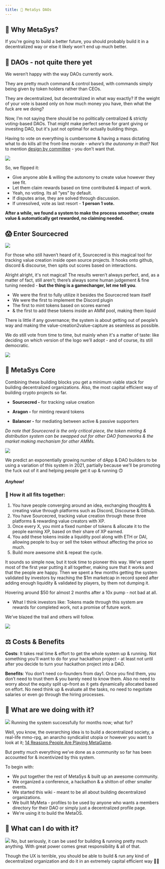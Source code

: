 ```yaml
---
title: 🕋 MetaSys DAOs
---
```


## 🤔 Why MetaSys?
If you're going to build a better future, you should probably build it in a decentralized way or else it likely won't end up much better.

## 😬 DAOs - not quite there yet

We weren’t happy with the way DAOs currently work.

They are pretty much command & control based, with commands simply being given by token holders rather than CEOs.

They are decentralized, but decentralized in what way exactly?
If the weight of your vote is based only on how much money you have, then what the fuck are we doing?

Now, I’m not saying there should be no politically centralized & strictly voting-based DAOs. That might make perfect sense for grant giving or investing DAO, but it's just not optimal for actually building things.

Having to vote on everything is cumbersome & having a mass dictating what to do kills all the front-line morale - _where’s the autonomy in that?_ Not to mention [design by committee](https://en.wikipedia.org/wiki/Design_by_committee) - you don’t want that.

![](https://cdn.substack.com/image/fetch/w_1456,c_limit,f_auto,q_auto:good,fl_progressive:steep/https%3A%2F%2Fbucketeer-e05bbc84-baa3-437e-9518-adb32be77984.s3.amazonaws.com%2Fpublic%2Fimages%2F09040661-3019-427b-b066-eb9017b17e9c_500x649.png)

So, we flipped it:

-   Give anyone able & willing the autonomy to create value however they see fit.
-   Let them claim rewards based on time contributed & impact of work.
-   Yeah, no voting. Its all “yes” by default.
-   If disputes arise, they are solved through discussion.
-   If unresolved, vote as last resort - **1 person 1 vote.**


**After a while, we found a system to make the process smoother; create value & automatically get rewarded, no claiming needed.**

## 😱 Enter Sourcecred

![](https://cdn.substack.com/image/fetch/w_1456,c_limit,f_auto,q_auto:good,fl_progressive:steep/https%3A%2F%2Fbucketeer-e05bbc84-baa3-437e-9518-adb32be77984.s3.amazonaws.com%2Fpublic%2Fimages%2F34825e16-5251-4d68-924e-7cf4109ed8f1_432x433.png)

For those who still haven’t heard of it, Sourcecred is this magical tool for tracking value creation inside open source projects. It hooks onto github, discord & discourse, then spits out scores based on interactions.

Alright alright, it's not magical! The results weren’t always perfect, and, as a matter of fact, still aren’t; there’s always some human judgement & fine tuning needed - **but the thing is a gamechanger, let me tell you**.

-   We were the first to fully utilize it besides the Sourcecred team itself
-   We were the first to implement the Discord plugin
-   The first to mint tokens based on scores earned
-   & the first to add these tokens inside an AMM pool, making them liquid

There is little if any governance; the system is about getting out of people’s way and making the value-creation2value-capture as seamless as possible.

We do still vote from time to time, but mainly when it's a matter of taste: like deciding on which version of the logo we’ll adopt - and of course, its still democratic.

![](https://cdn.substack.com/image/fetch/w_1456,c_limit,f_auto,q_auto:good,fl_lossy/https%3A%2F%2Fbucketeer-e05bbc84-baa3-437e-9518-adb32be77984.s3.amazonaws.com%2Fpublic%2Fimages%2F7e44c674-f6c1-4dec-a397-71bcee12f0c5_486x273.gif)

## 🐙 MetaSys Core

Combining these building blocks you get a minimum viable stack for building decentralized organizations. Also, the most capital efficient way of building crypto projects so far.

-   **Sourcecred -** for tracking value creation

-   **Aragon -** for minting reward tokens

-   **Balancer -** for mediating between active & passive supporters


*Do note that Sourcecred is the only critical piece, the token minting & distribution system can be swapped out for other DAO frameworks & the market making mechanism for other AMMs.*

![](https://cdn.substack.com/image/fetch/w_1456,c_limit,f_auto,q_auto:good,fl_progressive:steep/https%3A%2F%2Fbucketeer-e05bbc84-baa3-437e-9518-adb32be77984.s3.amazonaws.com%2Fpublic%2Fimages%2F3d09b47a-8074-404c-819a-38f134b45dd9_1034x868.png)

We predict an exponentially growing number of dApp & DAO builders to be using a variation of this system in 2021, partially because we'll be promoting the fuck out of it and helping people get it up & running 🙃

##### Anyhow!

### 🧩 How it all fits together:

1.  You have people converging around an idea, exchanging thoughts & creating value through platforms such as Discord, Discourse & Github.
2.  You have Sourcecred, tracking value creation through these three platforms & rewarding value creators with XP.
3.  Once every X, you mint a fixed number of tokens & allocate it to the people earning XP, based on their share of XP earned.
4.  You add these tokens inside a liquidity pool along with ETH or DAI, allowing people to buy or sell the token without affecting the price so much.
5.  Build more awesome shit & repeat the cycle.


It sounds so simple now, but it took time to pioneer this way. We’ve spent most of the first year putting it all together, making sure that it works and that the people are happy. Then we spent a few months getting the system validated by investors by reaching the $1m marketcap in record speed after adding enough liquidity & validated by players, by them not dumping it.

Hovering around $50 for almost 2 months after a 10x pump - not bad at all.

-   What I think investors like: Tokens made through this system are rewards for completed work, not a promise of future work.


We’ve blazed the trail and others will follow.

![](https://cdn.substack.com/image/fetch/w_1456,c_limit,f_auto,q_auto:good,fl_progressive:steep/https%3A%2F%2Fbucketeer-e05bbc84-baa3-437e-9518-adb32be77984.s3.amazonaws.com%2Fpublic%2Fimages%2Fb2c2d5d4-089b-4c8d-ac9d-4d3f052659d1_577x575.png)

## ⚖️ Costs & Benefits

**Costs**: It takes real time & effort to get the whole system up & running. Not something you’ll want to do for your hackathon project - at least not until after you decide to turn your hackathon project into a DAO.

**Benefits**: You don’t need co-founders from day1. Once you find them, you don’t need to trust them & you barely need to know them. Also no need to worry about the equity split up-front as it gets dynamically allocated based on effort. No need think up & evaluate all the tasks, no need to negotiate salaries or even go through the hiring processes.

## 🤔 What are we doing with it?
![](https://cdn.substack.com/image/fetch/w_1456,c_limit,f_auto,q_auto:good,fl_progressive:steep/https%3A%2F%2Fbucketeer-e05bbc84-baa3-437e-9518-adb32be77984.s3.amazonaws.com%2Fpublic%2Fimages%2F24c2be6c-5abe-4309-a966-16010f305b03_463x600.png)
Running the system successfully for months now; what for?

Well, you know, the overarching idea is to build a decentralized society, a real-life mmo-rpg, an anarcho syndicalist utopia or however you want to look at it; [14 Reasons People Are Playing MetaGame](https://metagame.substack.com/p/meta-41-season1-launched--02e).

But pretty much everything we’ve done as a community so far has been accounted for & incentivized by this system.

To begin with:

-   We put together the rest of MetaSys & built up an awesome community.
-   We organized a conference, a hackathon & a shitton of other smaller events.
-   We started this wiki - meant to be all about building decentralized organizations.
-   We built MyMeta - profiles to be used by anyone who wants a members directory for their DAO or simply just a decentralized profile page.
-   We're using it to build the MetaOS.


## 🤔 What can I do with it?
![](https://imgur.com/4oFZ9t6.png)
No, but seriously, it can be used for building & running pretty much anything. With great power comes great responsibility & all of that.

Though the UX is terrible, you should be able to build & run any kind of decentralized organization and do it in an extremely capital efficient way 🤷‍♂️
